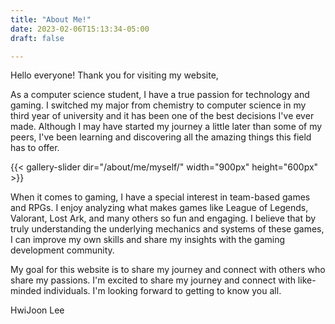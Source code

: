 ```yaml
---
title: "About Me!"
date: 2023-02-06T15:13:34-05:00
draft: false

---
```

Hello everyone! Thank you for visiting my website,

As a computer science student, I have a true passion for technology and gaming. I switched my major from chemistry to computer science in my third year of university and it has been one of the best decisions I've ever made. Although I may have started my journey a little later than some of my peers, I've been learning and discovering all the amazing things this field has to offer.

{{< gallery-slider dir="/about/me/myself/" width="900px" height="600px" >}}

When it comes to gaming, I have a special interest in team-based games and RPGs. I enjoy analyzing what makes games like League of Legends, Valorant, Lost Ark, and many others so fun and engaging. I believe that by truly understanding the underlying mechanics and systems of these games, I can improve my own skills and share my insights with the gaming development community.


My goal for this website is to share my journey and connect with others who share my passions. I'm excited to share my journey and connect with like-minded individuals. I'm looking forward to getting to know you all. 

HwiJoon Lee



